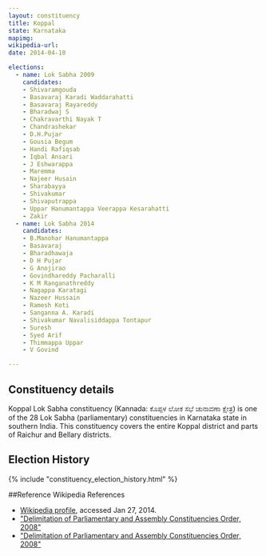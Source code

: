```yaml
---
layout: constituency
title: Koppal
state: Karnataka
mapimg: 
wikipedia-url: 
date: 2014-04-10

elections: 
  - name: Lok Sabha 2009
    candidates: 
    - Shivaramgouda 
    - Basavaraj Karadi Waddarahatti 
    - Basavaraj Rayareddy 
    - Bharadwaj S 
    - Chakravarthi Nayak T 
    - Chandrashekar 
    - D.H.Pujar 
    - Gousia Begum 
    - Handi Rafiqsab 
    - Iqbal Ansari 
    - J Eshwarappa 
    - Maremma 
    - Najeer Husain 
    - Sharabayya 
    - Shivakumar 
    - Shivaputrappa 
    - Uppar Hanumantappa Veerappa Kesarahatti 
    - Zakir  
  - name: Lok Sabha 2014
    candidates: 
    - B.Manohar Hanumantappa 
    - Basavaraj 
    - Bharadhawaja 
    - D H Pujar 
    - G Anojirao 
    - Govindhareddy Pacharalli 
    - K M Ranganathreddy 
    - Nagappa Karatagi 
    - Nazeer Hussain 
    - Ramesh Koti 
    - Sanganna A. Karadi 
    - Shivakumar Navalisiddappa Tontapur 
    - Suresh 
    - Syed Arif 
    - Thimmappa Uppar 
    - V Govind  

---
```


## Constituency details
Koppal Lok Sabha constituency (Kannada: ಕೊಪ್ಪಳ ಲೋಕ ಸಭೆ ಚುನಾವಣಾ ಕ್ಷೇತ್ರ) is one of the 28 Lok Sabha (parliamentary) constituencies in Karnataka state in southern India. This constituency covers the entire Koppal district and parts of Raichur and Bellary districts.




## Election History
{% include "constituency_election_history.html" %}

##Reference
Wikipedia References
- [Wikipedia profile]({{page.profile.wikipedia}}), accessed Jan 27, 2014.
- ["Delimitation of Parliamentary and Assembly Constituencies Order, 2008"][wiki1]
- ["Delimitation of Parliamentary and Assembly Constituencies Order, 2008"][wiki2]

[wiki1]: http://eci.nic.in/eci_main/CurrentElections/CONSOLIDATED_ORDER%20_ECI%20.pdf
[wiki2]: http://eci.nic.in/press/List%20of%20Winning%20Candidated%20Final%20for%2016th%20May.pdf
